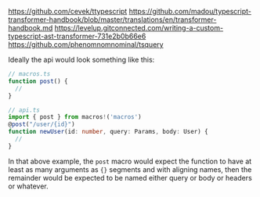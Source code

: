 https://github.com/cevek/ttypescript
https://github.com/madou/typescript-transformer-handbook/blob/master/translations/en/transformer-handbook.md
https://levelup.gitconnected.com/writing-a-custom-typescript-ast-transformer-731e2b0b66e6
https://github.com/phenomnomnominal/tsquery

Ideally the api would look something like this:

```ts
// macros.ts
function post() {
  //
}

// api.ts
import { post } from macros!('macros')
@post("/user/{id}")
function newUser(id: number, query: Params, body: User) {
  //
}
```

In that above example, the `post` macro would expect the function to have at least as many arguments as `{}` segments and with aligning names, then the remainder would be expected to be named either query or body or headers or whatever.
